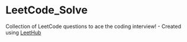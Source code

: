 # LeetCode_Solve
Collection of LeetCode questions to ace the coding interview! - Created using [LeetHub](https://github.com/QasimWani/LeetHub)

